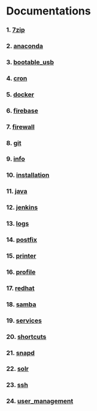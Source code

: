 # Documentations

### 1. [7zip](unix/7zip.md)
### 2. [anaconda](unix/anaconda.md)
### 3. [bootable_usb](unix/bootable_usb.md)
### 4. [cron](unix/cron.md)
### 5. [docker](unix/docker.md)
### 6. [firebase](unix/firebase.md)
### 7. [firewall](unix/firewall.md)
### 8. [git](unix/git.md)
### 9. [info](unix/info.md)
### 10. [installation](unix/installation.md)
### 11. [java](unix/java.md)
### 12. [jenkins](unix/jenkins.md)
### 13. [logs](unix/logs.md)
### 14. [postfix](unix/postfix.md)
### 15. [printer](unix/printer.md)
### 16. [profile](unix/profile.md)
### 17. [redhat](unix/redhat.md)
### 18. [samba](unix/samba.md)
### 19. [services](unix/services.md)
### 20. [shortcuts](unix/shortcuts.md)
### 21. [snapd](unix/snapd.md)
### 22. [solr](unix/solr.md)
### 23. [ssh](unix/ssh.md)
### 24. [user_management](unix/user_management.md)
